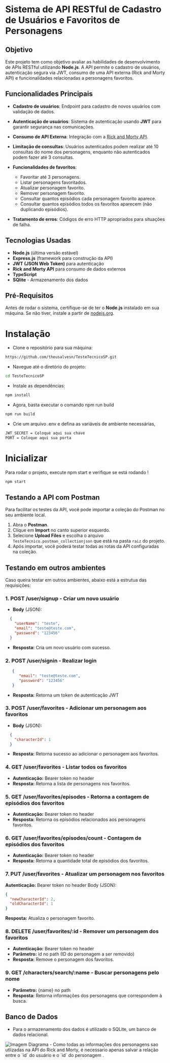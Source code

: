 # Sistema de API RESTful de Cadastro de Usuários e Favoritos de Personagens

## Objetivo

Este projeto tem como objetivo avaliar as habilidades de desenvolvimento de APIs RESTful utilizando **Node.js**. A API permite o cadastro de usuários, autenticação segura via JWT, consumo de uma API externa (Rick and Morty API) e funcionalidades relacionadas a personagens favoritos.

## Funcionalidades Principais

- **Cadastro de usuários**: Endpoint para cadastro de novos usuários com validação de dados.
- **Autenticação de usuários**: Sistema de autenticação usando **JWT** para garantir segurança nas comunicações.
- **Consumo de API Externa**: Integração com a [Rick and Morty API](https://rickandmortyapi.com/documentation/).

- **Limitação de consultas**: Usuários autenticados podem realizar até 10 consultas do nome dos personagens, enquanto não autenticados podem fazer até 3 consultas.

- **Funcionalidades de favoritos**:
  - Favoritar até 3 personagens.
  - Listar personagens favoritados.
  - Atualizar personagem favorito.
  - Remover personagem favorito.
  - Consultar quantos episódios cada personagem favorito aparece.
  - Consultar quantos episódios todos os favoritos aparecem (não duplicando episódios).
- **Tratamento de erros**: Códigos de erro HTTP apropriados para situações de falha.

## Tecnologias Usadas

- **Node.js** (última versão estável)
- **Express.js** (framework para construção da API)
- **JWT (JSON Web Token)** para autenticação
- **Rick and Morty API** para consumo de dados externos
- **TypeScript** 
- **SQlite** - Armazenamento dos dados
## Pré-Requisitos
Antes de rodar o sistema, certifique-se de ter o **Node.js** instalado em sua máquina. Se não tiver, instale a partir de [nodejs.org](https://nodejs.org/).

# Instalação
- Clone o repositório para sua máquina:
```bash
https://github.com/theusalvesn/TesteTecnicoSP.git
```
- Navegue até o diretório do projeto:

```bash
cd TesteTecnicoSP
```
- Instale as dependências:

```bash
npm install
```

- Agora, basta executar o comando npm run build
```bash
npm run build
```


- Crie um arquivo .env e defina as variáveis de ambiente necessárias, 

```bash
JWT_SECRET = Coloque aqui sua chave
PORT = Coloque aqui sua porta
```
# Inicializar 

Para rodar o projeto, execute npm start e verifique se está rodando !
```bash
npm start 
```
## Testando a API com Postman
Para facilitar os testes da API, você pode importar a coleção do Postman no seu ambiente local.
1. Abra o **Postman**.
2. Clique em **Import** no canto superior esquerdo.
3. Selecione **Upload Files** e escolha o arquivo `TesteTecnico.postman_collectionjson` que está na pasta `raiz` do projeto.
4. Após importar, você poderá testar todas as rotas da API configuradas na coleção.

## Testando em outros ambientes
Caso queira testar em outros ambientes, abaixo está a estrutua das requisições:

### 1. **POST /user/signup** - Criar um novo usuário
- **Body** (JSON):
```json
  {
    "userName": "teste",
    "email": "teste@teste.com",
    "password": "123456"
  }
```

- **Resposta:** Cria um novo usuário com sucesso.

### 2. **POST /user/signin** - Realizar login
```json
   {
      "email": "teste@teste.com",
      "password": "123456"
   }
``` 

- **Resposta:** Retorna um token de autenticação JWT
### 3. **POST /user/favorites** - Adicionar um personagem aos favoritos
- **Body** (JSON):
```json
  {
    "characterId": 1
  }
``` 
- **Resposta:** Retorna sucesso ao adicionar o personagem aos favoritos.

### 4. **GET /user/favorites** - Listar todos os favoritos
- **Autenticação:** Bearer token no header
- **Resposta:** Retorna a lista de personagens nos favoritos.

### 5. **GET /user/favorites/episodes** - Retorna a contagem de episódios dos favoritos
- **Autenticação:** Bearer token no header
- **Resposta:** Retorna os episódios relacionados aos personagens favoritos.

### 6. **GET /user/favorites/episodes/count** - Contagem de episódios dos favoritos
- **Autenticação:** Bearer token no header
- **Resposta:** Retorna a quantidade total de episódios dos favoritos.

### 7. **PUT /user/favorites** - Atualizar um personagem nos favoritos
**Autenticação:** Bearer token no header
Body (JSON):
```json
{
  "newCharacterId": 2,
  "oldCharacterId": 1
}
```
**Resposta:** Atualiza o personagem favorito.

### 8. **DELETE /user/favorites/:id** - Remover um personagem dos favoritos
- **Autenticação:** Bearer token no header
- **Parâmetro:** id no path (ID do personagem a ser removido)
- **Resposta:** Remove o personagem dos favoritos.

### 9. **GET /characters/search/:name** - Buscar personagens pelo nome
- **Parâmetro:** {name} no path
- **Resposta:** Retorna informações dos personagens que correspondem à busca.

## Banco de Dados 
- Para o armazenamento dos dados é utilizado o SQLite, um banco de dados relacional.
<img src="https://i.ibb.co/Csp9k92L/Captura-de-tela-2025-03-24-175313.png" alt="Imagem Diagrama ">
- Como todas as informações dos personagens sao utlizadas na API do Rick and Morty, é necessario apenas salvar a relação entre o `id` do usuário e o `id` do personagem .






